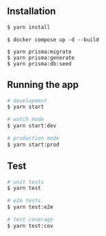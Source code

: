 ## Installation

```bash
$ yarn install
```
```
$ docker compose up -d --build
```
```
$ yarn prisma:migrate
$ yarn prisma:generate
$ yarn prisma:db:seed
```

## Running the app

```bash
# development
$ yarn start

# watch mode
$ yarn start:dev

# production mode
$ yarn start:prod
```

## Test

```bash
# unit tests
$ yarn test

# e2e tests
$ yarn test:e2e

# test coverage
$ yarn test:cov
```